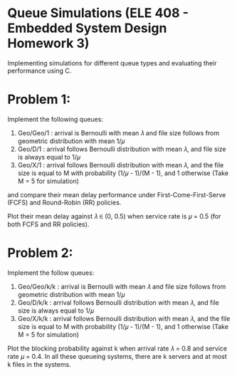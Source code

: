 # Queue Simulations (ELE 408 - Embedded System Design Homework 3)
Implementing simulations for different queue types and evaluating their performance using C.

# Problem 1:
Implement the following queues:
1. Geo/Geo/1  : arrival is Bernoulli with mean 𝜆 and file size follows from geometric distribution with mean 1/𝜇
2. Geo/D/1    : arrival follows Bernoulli distribution with mean 𝜆, and file size is always equal to 1/𝜇
3. Geo/X/1    : arrival follows Bernoulli distribution with mean 𝜆, and the file size is equal to M with probability (1/𝜇 - 1)/(M - 1), and 1 otherwise (Take M = 5 for simulation)


and compare their mean delay performance under First-Come-First-Serve (FCFS) and Round-Robin (RR) policies.

Plot their mean delay against 𝜆 ∈ (0, 0.5) when service rate is 𝜇 = 0.5 (for both FCFS and RR policies).

# Problem 2:
Implement the follow queues:
1. Geo/Geo/k/k  : arrival is Bernoulli with mean 𝜆 and file size follows from geometric distribution with mean 1/𝜇
2. Geo/D/k/k    : arrival follows Bernoulli distribution with mean 𝜆, and file size is always equal to 1/𝜇
3. Geo/X/k/k    : arrival follows Bernoulli distribution with mean 𝜆, and the file size is equal to M with probability (1/𝜇 - 1)/(M - 1), and 1 otherwise (Take M = 5 for simulation)

Plot the blocking probability against k when arrival rate 𝜆 = 0.8 and service rate 𝜇 = 0.4.
In all these queueing systems, there are k servers and at most k files in the systems.
